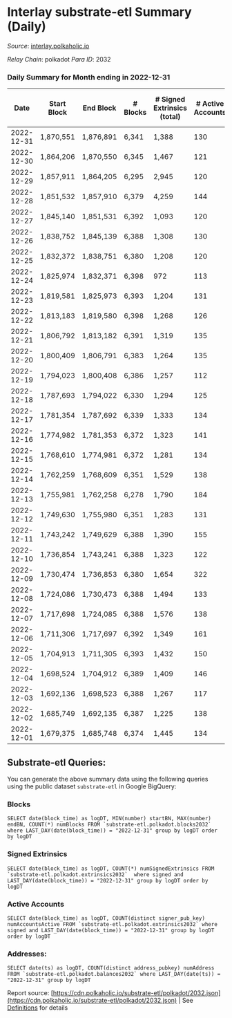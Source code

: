 # Interlay substrate-etl Summary (Daily)

_Source_: [interlay.polkaholic.io](https://interlay.polkaholic.io)

*Relay Chain*: polkadot
*Para ID*: 2032



### Daily Summary for Month ending in 2022-12-31


| Date | Start Block | End Block | # Blocks | # Signed Extrinsics (total) | # Active Accounts | # Passive | # New | # Addresses with Balances | # Events | # Transfers | # XCM Transfers In | # XCM Transfers Out |
| ---- | ----------- | --------- | -------- | --------------------------- | ----------------- | --------- | ----- | ------------------------- | -------- | ----------- | ------------------ | ------------------- |
| 2022-12-31 | 1,870,551 | 1,876,891 | 6,341  | 1,388 | 130 |  |  | 10,820 | 57,442 | 6,487 ($10,909.88) | 8 ($230.48) | 14 ($215.44) |
| 2022-12-30 | 1,864,206 | 1,870,550 | 6,345  | 1,467 | 121 |  |  | 10,814 | 57,908 | 6,519 ($17,426.65) | 13 ($779.86) | 20 ($2,439.04) |
| 2022-12-29 | 1,857,911 | 1,864,205 | 6,295  | 2,945 | 120 |  |  | 10,806 | 63,192 | 6,436 ($17,874.19) | 7 ($484.97) | 12 ($339.87) |
| 2022-12-28 | 1,851,532 | 1,857,910 | 6,379  | 4,259 | 144 |  |  | 10,803 | 69,468 | 6,566 ($84,525.79) | 8 ($685.51) | 26 ($4,254.75) |
| 2022-12-27 | 1,845,140 | 1,851,531 | 6,392  | 1,093 | 120 |  |  | 10,794 | 56,749 | 6,537 ($10,510.33) | 14 ($760.46) | 23 ($14,338.02) |
| 2022-12-26 | 1,838,752 | 1,845,139 | 6,388  | 1,308 | 130 |  |  | 10,788 | 57,662 | 6,563 ($12,322.90) | 21 ($1,045.98) | 29 ($945.11) |
| 2022-12-25 | 1,832,372 | 1,838,751 | 6,380  | 1,208 | 120 |  |  |  | 57,034 | 6,510 ($7,598.38) | 9 ($1,356.29) | 14 ($1,349.95) |
| 2022-12-24 | 1,825,974 | 1,832,371 | 6,398  | 972 | 113 |  |  |  | 56,041 | 6,516 ($5,406.18) | 12 ($697.23) | 11 ($294.17) |
| 2022-12-23 | 1,819,581 | 1,825,973 | 6,393  | 1,204 | 131 |  |  |  | 57,128 | 6,552 ($34,394.90) | 15 ($757.57) | 19 ($1,230.37) |
| 2022-12-22 | 1,813,183 | 1,819,580 | 6,398  | 1,268 | 126 |  |  |  | 57,477 | 6,545 ($7,807.58) | 9 ($357.03) | 16 ($977.48) |
| 2022-12-21 | 1,806,792 | 1,813,182 | 6,391  | 1,319 | 135 |  |  |  | 57,656 | 6,572 ($9,183.10) | 16 ($5,135.21) | 27 ($15,006.07) |
| 2022-12-20 | 1,800,409 | 1,806,791 | 6,383  | 1,264 | 135 |  |  |  | 57,305 | 6,526 ($7,713.43) | 13 ($277.23) | 10 ($3,216.45) |
| 2022-12-19 | 1,794,023 | 1,800,408 | 6,386  | 1,257 | 112 |  |  |  | 57,266 | 6,521 ($12,655.01) | 12 ($919.05) | 12 ($592.24) |
| 2022-12-18 | 1,787,693 | 1,794,022 | 6,330  | 1,294 | 125 |  |  | 10,745 | 57,125 | 6,482 ($36,687.52) | 9 ($21,121.34) | 15 ($180.82) |
| 2022-12-17 | 1,781,354 | 1,787,692 | 6,339  | 1,333 | 134 |  |  | 10,742 | 57,360 | 6,487 ($5,643.69) | 23 ($2,515.81) | 26 ($986.45) |
| 2022-12-16 | 1,774,982 | 1,781,353 | 6,372  | 1,323 | 141 |  |  | 10,739 | 57,676 | 6,541 ($9,914.52) | 28 ($1,464.88) | 24 ($28,077.41) |
| 2022-12-15 | 1,768,610 | 1,774,981 | 6,372  | 1,281 | 134 |  |  | 10,733 | 57,415 | 6,537 ($11,851.18) | 12 ($1,024.26) | 16 ($1,498.74) |
| 2022-12-14 | 1,762,259 | 1,768,609 | 6,351  | 1,529 | 138 |  |  | 10,724 | 58,537 | 6,523 ($22,823.80) | 10 ($409.75) | 25 ($213,485.68) |
| 2022-12-13 | 1,755,981 | 1,762,258 | 6,278  | 1,790 | 184 |  |  | 10,716 | 59,356 | 6,509 ($82,947.43) | 26 ($4,183.92) | 33 ($504,484.19) |
| 2022-12-12 | 1,749,630 | 1,755,980 | 6,351  | 1,283 | 131 |  |  |  | 57,295 | 6,510 ($86,059.32) | 6 ($340.71) | 12 ($13,468.87) |
| 2022-12-11 | 1,743,242 | 1,749,629 | 6,388  | 1,390 | 155 |  |  | 10,707 | 58,149 | 6,599 ($16,718.51) | 18 ($3,710.68) | 24 ($8,235.29) |
| 2022-12-10 | 1,736,854 | 1,743,241 | 6,388  | 1,323 | 122 |  |  | 10,692 | 57,596 | 6,537 ($8,565.15) | 9 ($484.21) | 14 ($2,431.97) |
| 2022-12-09 | 1,730,474 | 1,736,853 | 6,380  | 1,654 | 322 |  |  | 10,691 | 59,129 | 6,718 ($127,739.84) | 12 ($12,311.70) | 15 ($293.06) |
| 2022-12-08 | 1,724,086 | 1,730,473 | 6,388  | 1,494 | 133 |  |  | 10,687 | 58,609 | 6,553 ($19,243.69) | 14 ($399.91) | 16 ($24,406.74) |
| 2022-12-07 | 1,717,698 | 1,724,085 | 6,388  | 1,576 | 138 |  |  | 10,683 | 58,807 | 6,598 ($65,847.45) | 26 ($4,283.15) | 22 ($113,444.35) |
| 2022-12-06 | 1,711,306 | 1,717,697 | 6,392  | 1,349 | 161 |  |  | 10,674 | 58,203 | 6,630 ($134,775.52) | 32 ($49,676.40) | 28 ($23,177.22) |
| 2022-12-05 | 1,704,913 | 1,711,305 | 6,393  | 1,432 | 150 |  |  | 10,667 | 58,550 | 6,667 ($44,318.95) | 29 ($20,508.64) | 27 ($2,505.48) |
| 2022-12-04 | 1,698,524 | 1,704,912 | 6,389  | 1,409 | 146 |  |  | 10,656 | 58,253 | 6,583 ($32,566.98) | 21 ($1,681.53) | 20 ($1,087.16) |
| 2022-12-03 | 1,692,136 | 1,698,523 | 6,388  | 1,267 | 117 |  |  | 10,649 | 57,347 | 6,519 ($23,694.22) | 9 ($2,797.75) | 11 ($711.37) |
| 2022-12-02 | 1,685,749 | 1,692,135 | 6,387  | 1,225 | 138 |  |  | 10,646 | 57,329 | 6,588 ($31,376.33) | 20 ($7,118.96) | 24 ($2,074.65) |
| 2022-12-01 | 1,679,375 | 1,685,748 | 6,374  | 1,445 | 134 |  |  | 10,641 | 58,024 | 6,530 ($17,949.92) | 12 ($235,896.47) | 10 ($399.79) |

## Substrate-etl Queries:
You can generate the above summary data using the following queries using the public dataset `substrate-etl` in Google BigQuery:


### Blocks
```
SELECT date(block_time) as logDT, MIN(number) startBN, MAX(number) endBN, COUNT(*) numBlocks FROM `substrate-etl.polkadot.blocks2032`  where LAST_DAY(date(block_time)) = "2022-12-31" group by logDT order by logDT
```


### Signed Extrinsics
```
SELECT date(block_time) as logDT, COUNT(*) numSignedExtrinsics FROM `substrate-etl.polkadot.extrinsics2032`  where signed and LAST_DAY(date(block_time)) = "2022-12-31" group by logDT order by logDT
```


### Active Accounts
```
SELECT date(block_time) as logDT, COUNT(distinct signer_pub_key) numAccountsActive FROM `substrate-etl.polkadot.extrinsics2032` where signed and LAST_DAY(date(block_time)) = "2022-12-31" group by logDT order by logDT
```


### Addresses:
```
SELECT date(ts) as logDT, COUNT(distinct address_pubkey) numAddress FROM `substrate-etl.polkadot.balances2032` where LAST_DAY(date(ts)) = "2022-12-31" group by logDT
```



Report source: [https://cdn.polkaholic.io/substrate-etl/polkadot/2032.json](https://cdn.polkaholic.io/substrate-etl/polkadot/2032.json) | See [Definitions](/DEFINITIONS.md) for details
